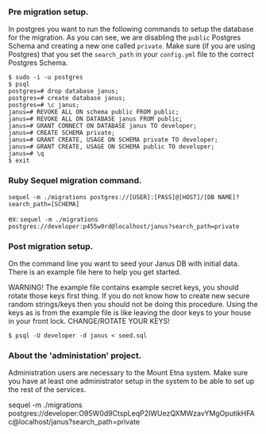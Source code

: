 ### Pre migration setup.

In postgres you want to run the following commands to setup the database for the migration. As you can see, we are disabling the `public` Postgres Schema and creating a new one called `private`. Make sure (if you are using Postgres) that you set the `search_path` in your `config.yml` file to the correct Postgres Schema.

```
$ sudo -i -u postgres
$ psql
postgres=# drop database janus;
postgres=# create database janus;
postgres=# \c janus;
janus=# REVOKE ALL ON schema public FROM public;
janus=# REVOKE ALL ON DATABASE janus FROM public;
janus=# GRANT CONNECT ON DATABASE janus TO developer;
janus=# CREATE SCHEMA private;
janus=# GRANT CREATE, USAGE ON SCHEMA private TO developer;
janus=# GRANT CREATE, USAGE ON SCHEMA public TO developer;
janus=# \q
$ exit
```

### Ruby Sequel migration command.

`sequel -m ./migrations postgres://[USER]:[PASS]@[HOST]/[DB NAME]?search_path=[SCHEMA]`

ex:
`sequel -m ./migrations postgres://developer:p455w0rd@localhost/janus?search_path=private`

### Post migration setup.

On the command line you want to seed your Janus DB with initial data. There is an example file here to help you get started.

WARNING! The example file contains example secret keys, you should rotate those keys first thing. If you do not know how to create new secure random strings/keys then you should not be doing this procedure. Using the keys as is from the example file is like leaving the door keys to your house in your front lock. CHANGE/ROTATE YOUR KEYS!

`$ psql -U developer -d janus < seed.sql`

### About the 'administation' project.

Administration users are necessary to the Mount Etna system. Make sure you have at least one administrator setup in the system to be able to set up the rest of the services.


sequel -m ./migrations postgres://developer:O95W0d9CtspLeqP2IWUezQXMWzavYMgOputikHFAc@localhost/janus?search_path=private